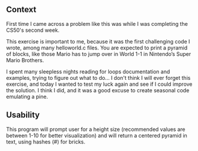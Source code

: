 ## Context

First time I came across a problem like this was while I was completing the CS50's second week.

This exercise is important to me, because it was the first challenging code I wrote, among many helloworld.c files. You are expected to print a pyramid of blocks,
like those Mario has to jump over in World 1-1 in Nintendo’s Super Mario Brothers.

I spent many sleepless nights reading for loops documentation and examples, trying to figure out what to do... I don't think I will ever forget this exercise, 
and today I wanted to test my luck again and see if I could improve the solution. I think I did, and it was a good excuse to create seasonal code emulating a pine.

## Usability

This program will prompt user for a height size (recommended values are between 1-10 for better visualization) and will return a centered pyramid in text, 
using hashes (#) for bricks. 
